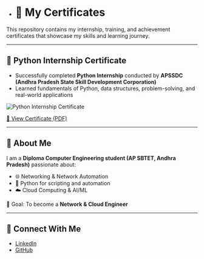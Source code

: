   

- # 📜 My Certificates  

This repository contains my internship, training, and achievement certificates that showcase my skills and learning journey.  

---

## 🐍 Python Internship Certificate  
- Successfully completed **Python Internship** conducted by **APSSDC (Andhra Pradesh State Skill Development Corporation)**  
- Learned fundamentals of Python, data structures, problem-solving, and real-world applications  

![Python Internship Certificate](Python_Internship_Certificate.png)  

[🔗 View Certificate (PDF)](https://github.com/your-username/Certificates/blob/main/Python_Internship_Certificate.pdf)  

---

## 🚀 About Me  
I am a **Diploma Computer Engineering student (AP SBTET, Andhra Pradesh)** passionate about:  
- 🌐 Networking & Network Automation  
- 🐍 Python for scripting and automation  
- ☁️ Cloud Computing & AI/ML  

🎯 Goal: To become a **Network & Cloud Engineer**  

---

## 🔗 Connect With Me  
- [LinkedIn](https://www.linkedin.com/in/vinodh-yemireddi-8b79522b9)  
- [GitHub](https://github.com/vinodh2008) 

